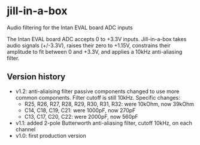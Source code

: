 # jill-in-a-box
Audio filtering for the Intan EVAL board ADC inputs

The Intan EVAL board ADC accepts 0 to +3.3V inputs. Jill-in-a-box takes audio signals (+/-3.3V), raises their zero to +1.15V, constrains their amplitude to fit between 0 and +3.3V, and applies a 10kHz anti-aliasing filter.

## Version history
* v1.2: anti-aliaising filter passive components changed to use more common components. Filter cutoff is still 10kHz. Specific changes:
  * R25, R26, R27, R28, R29, R30, R31, R32: were 10kOhm, now 39kOhm
  * C14, C18, C19, C21: were 1000pF, now 270pF
  * C13, C17, C20, C22: were 2000pF, now 560pF
* v1.1: added 2-pole Butterworth anti-aliasing filter, cutoff 10kHz, on each channel
* v1.0: first production version
